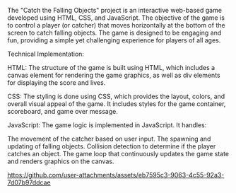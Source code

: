 The "Catch the Falling Objects" project is an interactive web-based game developed using HTML, CSS, and JavaScript. The objective of the game is to control a player (or catcher) that moves horizontally at the bottom of the screen to catch falling objects. The game is designed to be engaging and fun, providing a simple yet challenging experience for players of all ages.



Technical Implementation:

HTML: The structure of the game is built using HTML, which includes a canvas element for rendering the game graphics, as well as div elements for displaying the score and lives.

CSS: The styling is done using CSS, which provides the layout, colors, and overall visual appeal of the game. It includes styles for the game container, scoreboard, and game over message.

JavaScript: The game logic is implemented in JavaScript. It handles:

The movement of the catcher based on user input.
The spawning and updating of falling objects.
Collision detection to determine if the player catches an object.
The game loop that continuously updates the game state and renders graphics on the canvas.




https://github.com/user-attachments/assets/eb7595c3-9063-4c55-92a3-7d07b97ddcae

